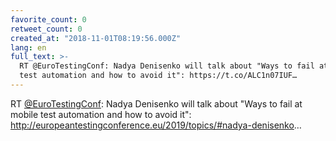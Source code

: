 ```yaml
---
favorite_count: 0
retweet_count: 0
created_at: "2018-11-01T08:19:56.000Z"
lang: en
full_text: >-
  RT @EuroTestingConf: Nadya Denisenko will talk about "Ways to fail at mobile
  test automation and how to avoid it": https://t.co/ALC1n07IUF…
---
```


RT [@EuroTestingConf](https://twitter.com/EuroTestingConf): Nadya Denisenko will
talk about "Ways to fail at mobile test automation and how to avoid it":
<http://europeantestingconference.eu/2019/topics/#nadya-denisenko>…
